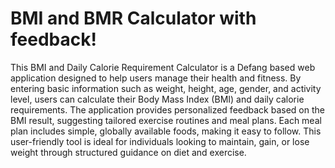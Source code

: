 # BMI and BMR Calculator with feedback!

This BMI and Daily Calorie Requirement Calculator is a Defang based web application designed to help users manage their health and fitness. By entering basic information such as weight, height, age, gender, and activity level, users can calculate their Body Mass Index (BMI) and daily calorie requirements. The application provides personalized feedback based on the BMI result, suggesting tailored exercise routines and meal plans. Each meal plan includes simple, globally available foods, making it easy to follow. This user-friendly tool is ideal for individuals looking to maintain, gain, or lose weight through structured guidance on diet and exercise.
